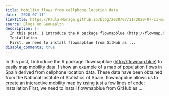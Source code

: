 ```yaml
---
title: Mobility flows from cellphone location data
date: '2020-07-11'
linkTitle: https://Paula-Moraga.github.io/blog/2020/07/11/2020-07-11-mobility/
source: Blogs on GeoHealth
description: |-
  In this post, I introduce the R package flowmapblue (http://flowmap.blue) to easily map mobility data. I show an example of a map of population flows in Spain derived from cellphone location data. These data have been obtained from the National Institute of Statistics of Spain. flowmapblue allows us to create an interactive mobility map by using just a few lines of code:
  Installation
  First, we need to install flowmapblue from GitHub as ...
disable_comments: true
---
```

In this post, I introduce the R package flowmapblue (http://flowmap.blue) to easily map mobility data. I show an example of a map of population flows in Spain derived from cellphone location data. These data have been obtained from the National Institute of Statistics of Spain. flowmapblue allows us to create an interactive mobility map by using just a few lines of code:
Installation
First, we need to install flowmapblue from GitHub as ...
